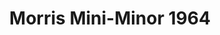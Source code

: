 ---
    title: Morris Mini-Minor 1964
    slug: Morris-Mini-Minor-1964
    description:
    code: Morris-Mini-Minor-1964
    image: https://cmdiy-archive.s3.us-east-1.amazonaws.com/adverts/images/Morris+Mini-Minor+1964.jpeg
    download: https://cmdiy-archive.s3.us-east-1.amazonaws.com/adverts/documents/Morris+Mini-Minor+1964.pdf
---